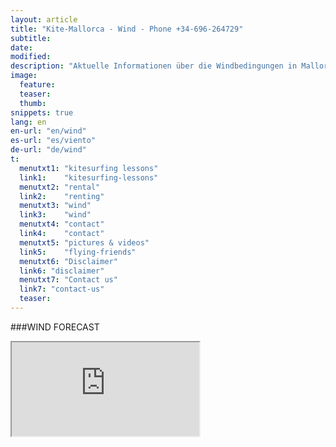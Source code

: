 ```yaml
---
layout: article
title: "Kite-Mallorca - Wind - Phone +34-696-264729"
subtitle: 
date: 
modified:
description: "Aktuelle Informationen über die Windbedingungen in Mallorca."
image:
  feature:
  teaser:
  thumb:
snippets: true
lang: en
en-url: "en/wind"
es-url: "es/viento"
de-url: "de/wind"
t:
  menutxt1: "kitesurfing lessons"
  link1:    "kitesurfing-lessons"
  menutxt2: "rental"
  link2:    "renting"
  menutxt3: "wind"
  link3:    "wind"
  menutxt4: "contact"
  link4:    "contact"
  menutxt5: "pictures & videos"
  link5:    "flying-friends"
  menutxt6: "Disclaimer"
  link6: "disclaimer"
  menutxt7: "Contact us"
  link7: "contact-us"
  teaser:
---
```


###WIND FORECAST
<script type="text/javascript">
//doesn't block the load event
function windIframe(){
  var i = document.createElement("iframe");
  i.src = "http://widgets.ikitesurf.com/widgets/web/forecastTable?lat=39.87&lon=3.0884&units_wind=kts&units_height=m&units_temp=C&days=4&width=500&height=210&color=2799d1&name=Sa Marina&app=ikitesurf";
  i.style = "border:none; overflow:hidden; height:200px; width:100%;";
  i.scrolling = "no";
  i.frameborder = "0";
  i.allowTransparency = "true";
  document.getElementById("windframe").appendChild(i);
};
        
// Check for browser support of event handling capability
if (window.addEventListener)
window.addEventListener("load", windIframe, false);
else if (window.attachEvent)
window.attachEvent("onload", windIframe);
else window.onload = windIframe;
</script>
<div id="windframe"><noscript><iframe src="http://widgets.ikitesurf.com/widgets/web/forecastTable?lat=39.87&lon=3.0884&units_wind=kts&units_height=m&units_temp=C&days=4&width=500&height=210&color=2799d1&name=Sa Marina&app=ikitesurf"></iframe></noscript></div>


